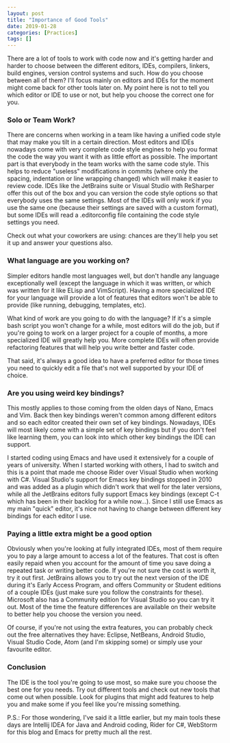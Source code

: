 ```yaml
---
layout: post
title: "Importance of Good Tools"
date: 2019-01-28
categories: [Practices]
tags: []
---
```

There are a lot of tools to work with code now and it's getting harder and harder to choose between the different editors, IDEs, compilers, linkers, build engines, version control systems and such. How do you choose between all of them? I'll focus mainly on editors and IDEs for the moment might come back for other tools later on. My point here is not to tell you which editor or IDE to use or not, but help you choose the correct one for you.

### Solo or Team Work?
There are concerns when working in a team like having a unified code style that may make you tilt in a certain direction. Most editors and IDEs nowadays come with very complete code style engines to help you format the code the way you want it with as little effort as possible. The important part is that everybody in the team works with the same code style. This helps to reduce "useless" modifications in commits (where only the spacing, indentation or line wrapping changed) which will make it easier to review code. IDEs like the JetBrains suite or Visual Studio with ReSharper offer this out of the box and you can version the code style options so that everybody uses the same settings.  Most of the IDEs will only work if you use the same one (because their settings are saved with a custom format), but some IDEs will read a .editorconfig file containing the code style settings you need.

Check out what your coworkers are using: chances are they'll help you set it up and answer your questions also.

### What language are you working on?
Simpler editors handle most languages well, but don't handle any language exceptionally well (except the language in which it was written, or which was written for it like ELisp and VimScript). Having a more specialized IDE for your language will provide a lot of features that editors won't be able to provide (like running, debugging, templates, etc).

What kind of work are you going to do with the language? If it's a simple bash script you won't change for a while, most editors will do the job, but if you're going to work on a larger project for a couple of months, a more specialized IDE will greatly help you. More complete IDEs will often provide refactoring features that will help you write better and faster code.

That said, it's always a good idea to have a preferred editor for those times you need to quickly edit a file that's not well supported by your IDE of choice.

### Are you using weird key bindings?
This mostly applies to those coming from the olden days of Nano, Emacs and Vim. Back then key bindings weren't common among different editors and so each editor created their own set of key bindings. Nowadays, IDEs will most likely come with a simple set of key bindings but if you don't feel like learning them, you can look into which other key bindings the IDE can support.

I started coding using Emacs and have used it extensively for a couple of years of university. When I started working with others, I had to switch and this is a point that made me choose Rider over Visual Studio when working with C#. Visual Studio's support for Emacs key bindings stopped in 2010 and was added as a plugin which didn't work that well for the later versions, while all the JetBrains editors fully support Emacs key bindings (except C-t which has been in their backlog for a while now...). Since I still use Emacs as my main "quick" editor, it's nice not having to change between different key bindings for each editor I use.

### Paying a little extra might be a good option
Obviously when you're looking at fully integrated IDEs, most of them require you to pay a large amount to access a lot of the features. That cost is often easily repaid when you account for the amount of time you save doing a repeated task or writing better code. If you're not sure the cost is worth it, try it out first. JetBrains allows you to try out the next version of the IDE during it's Early Access Program, and offers Community or Student editions of a couple IDEs (just make sure you follow the constraints for these). Microsoft also has a Community edition for Visual Studio so you can try it out. Most of the time the feature differences are available on their website to better help you choose the version you need.

Of course, if you're not using the extra features, you can probably check out the free alternatives they have: Eclipse, NetBeans, Android Studio, Visual Studio Code, Atom (and I'm skipping some) or simply use your favourite editor.

### Conclusion
The IDE is the tool you're going to use most, so make sure you choose the best one for you needs. Try out different tools and check out new tools that come out when possible. Look for plugins that might add features to help you and make some if you feel like you're missing something.

P.S.: For those wondering, I've said it a little earlier, but my main tools these days are Intellij IDEA for Java and Android coding, Rider for C#, WebStorm for this blog and Emacs for pretty much all the rest.